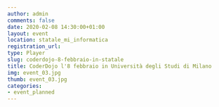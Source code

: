 ```yaml
---
author: admin
comments: false
date: 2020-02-08 14:30:00+01:00
layout: event
location: statale_mi_informatica
registration_url:
type: Player
slug: coderdojo-8-febbraio-in-statale
title: CoderDojo l'8 febbraio in Università degli Studi di Milano
img: event_03.jpg
thumb: event_03.jpg
categories:
- event_planned
---
```

